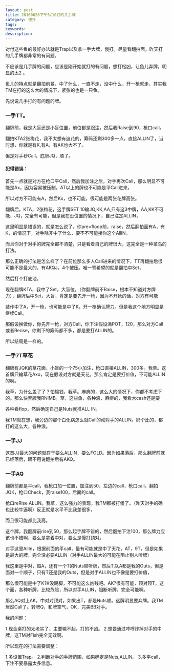 ```yaml
---
layout: post
title: 20160626下午5/10打的几手牌
category: 德扑
tags: 
keywords: 
description: 
---
```


对付这些鱼的最好办法就是Trap以及拿一手大牌，慢打。尽量看翻拍面。昨天打的几手牌都非常的有问题。

不应该是几手牌的问题，应该是刚开始就打的有问题，想打松凶，让鱼儿弃牌，明显的太2 。

鱼儿的特点就是翻拍前紧，中了什么，一直不走，没中什么，开一枪就走，其实我TM在打的这么大的情况下，紧张的也是一只鱼。

先说说几手打的有问题的牌。

### 一手TT。

翻牌前，我是大盲还是小盲位置，前位都是跟注，然后我Raise到90，枪口call。

翻拍KTA2张梅花，我不太想有追花的，筹码还剩300多一点，直接ALLIN了，当时想，你就是有K,有A，有AK也大不了。

但是对手秒Call，底牌JQ，顺子。

#### 犯得错误：

首先一点就是对方在枪口平Call，然后我加注之后，对手再次Call，那么明显不可能是Ax，因为容易被压制，AT以上的牌也不可能是平Call进来，

所以对方不可能有A，然后Kx，也不可能，很可能是两张花牌高张。

翻牌后，KTA，2张梅花，这手牌SET 10输JQ,KK,AA,只有这3中牌，AA,KK不可能，JQ，完全有可能，但是我在没位置的情况下，自己注定ALLIN，

这里明显是错误的，就是怎么说了，你pre=floop前，raise，然后翻拍面有A，有K，的情况下，对手除非中了什么，要不不可能接你这个AllIN。

而且你对于对手的牌完全都不清楚，只是看着自己的牌很大，这完全是一种菜鸟的打法。

那么正确的打法是怎么样了？在前位那么多人Call进来的情况下，TT再翻拍后很可能不是最大的，有AKQJ，4个被压。唯一寄希望的就是翻拍中Set，

然后打个打底池。

现在翻牌KTA，我中了Set，大盲位，（你翻牌前不Raise，根本不知道对方牌力），翻牌后中Set，大盲，肯定是要先开一枪，因为不开抢的话，对方有可能

装作中了A，开一枪，也可能是中了K，开一枪确认牌力。但是我这个地方明显是继续Call。

那假设换做你，你先开一枪，对方Call，你下注假设满POT，120，那么对方Call或者Rerise，你剩下的筹码都不多，都是要打ALLIN的。

所以结局是一样的。

### 一手7T草花

翻牌有JQK的草花面，小盲的一个75小加注，枪口直接ALLIN，300多。我草。这首牌只输草花Axo，现在假设对方就是天花，那么肯定是要打价值，不可能ALLIN的啊。

我草，为什么盖了了？怕输钱，我草。麻痹的，这么大的情况下，你都不考虑下的。那么快弃牌我RNIMB。草，这些鱼，各种浪，麻痹的，我看大cash还是要

各种看flop，然后确定自己是Nuts就推ALL IN。

我TM就在想，我旁边的那个白化病怎么就Call的动对手的ALLIN。妈个比的，都打的这么大，各种浪。

### 一手JJ

这首JJ最大的问题就在于要么ALLIN，要么FOLD。因为如果落后，那么翻牌前就已经落后，跟不用说翻拍后有AKQ。

### 一手AQ

翻牌前都是平call，我枪口加一位置，加注到50，左边的call，枪口call。翻拍JQK，枪口Check，我raise100，后面的call。

枪口reRise ALLIN。我草，这么强力的表现，我TM都被打傻了。（昨天对手的确也比较牛逼啊）反正就是水平不比我差很多，

而且很可能都比我高。

这个牌，我翻牌前rise到50，那么起手牌不错的，然后翻拍下注100，那么牌力应该也不错啊，要么是拿着中对，要么是慢打顶对。

对手这里AllIn，根据前面的平call，最有可能就是中了天花，AT，9T，但是如果是最大的牌，完全没必要ALLIN（对手ALLIN最大的可能在阻止别人听牌）

我这里是中对，超A，还有一个T的Nuts顺听牌，然后T,Q,A都是我的Outs，但是面对一个顺子，只有T还是我的Outs，但是对手ALLIN也不像是要打价值，

那么很可能是中了K?K没踢脚，不可能这么凶残吧。AK?很有可能，顶对顶T，这个面，各种听牌，比较危险，所以对手ALLIN，阻断听牌，完全可能啊。

那么AQ对上AK，中对对顶对，如果出T，都是Nuts顺。这牌明显要弃牌。我TM居然Call了。转牌Q，和牌空气，OK，完美BB对手。


我的问题：

1.现金桌打的太老实了，主要输不起，打的不凶。
2.想要通过咋呼炸掉对手的中牌，这TM对Fish完全无效啊。


所以现在的打法需要调整：

1.多设置Trap。
2.判断对手的手牌范围，如果确定是Nuts,ALLIN。
3.多平call，下注不要暴露太多信息。


